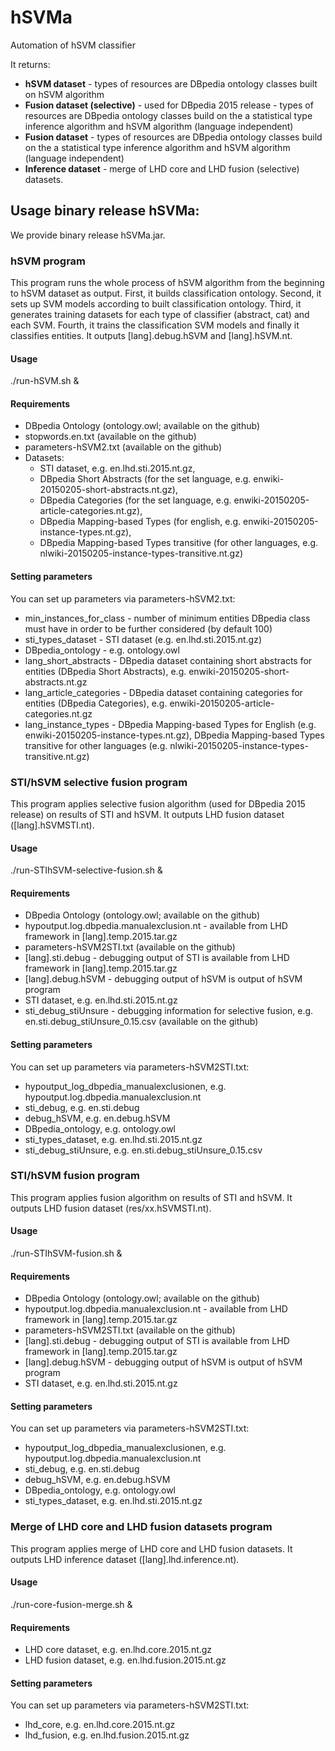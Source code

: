 hSVMa
=====
Automation of hSVM classifier

It returns:
+ **hSVM dataset** - types of resources are DBpedia ontology classes built on hSVM algorithm
+ **Fusion dataset (selective)** - used for DBpedia 2015 release - types of resources are DBpedia ontology classes build on the a statistical type inference algorithm and hSVM algorithm (language independent)
+ **Fusion dataset** - types of resources are DBpedia ontology classes build on the a statistical type inference algorithm and hSVM algorithm (language independent)
+ **Inference dataset** - merge of LHD core and LHD fusion (selective) datasets.

## Usage binary release hSVMa:
We provide binary release hSVMa.jar.

### hSVM program

This program runs the whole process of hSVM algorithm from the beginning to hSVM dataset as output. First, it builds classification ontology. Second, it sets up SVM models according to built classification ontology. Third, it generates training datasets for each type of classifier (abstract, cat) and each SVM. Fourth, it trains the classification SVM models and finally it classifies entities. It outputs [lang].debug.hSVM and [lang].hSVM.nt.

#### Usage

  ./run-hSVM.sh &

#### Requirements

+ DBpedia Ontology (ontology.owl; available on the github)
+ stopwords.en.txt (available on the github)
+ parameters-hSVM2.txt (available on the github)
+ Datasets:
  + STI dataset, e.g. en.lhd.sti.2015.nt.gz,
  + DBpedia Short Abstracts (for the set language, e.g. enwiki-20150205-short-abstracts.nt.gz),
  + DBpedia Categories (for the set language, e.g. enwiki-20150205-article-categories.nt.gz), 
  + DBpedia Mapping-based Types (for english, e.g. enwiki-20150205-instance-types.nt.gz), 
  + DBpedia Mapping-based Types transitive (for other languages, e.g. nlwiki-20150205-instance-types-transitive.nt.gz)


#### Setting parameters

You can set up parameters via parameters-hSVM2.txt:
+ min_instances_for_class - number of minimum entities DBpedia class must have in order to be further considered (by default 100)
+ sti_types_dataset - STI dataset (e.g. en.lhd.sti.2015.nt.gz)
+ DBpedia_ontology - e.g. ontology.owl
+ lang_short_abstracts - DBpedia dataset containing short abstracts for entities (DBpedia Short Abstracts), e.g. enwiki-20150205-short-abstracts.nt.gz
+ lang_article_categories - DBpedia dataset containing categories for entities (DBpedia Categories), e.g. enwiki-20150205-article-categories.nt.gz
+ lang_instance_types - DBpedia Mapping-based Types for English (e.g. enwiki-20150205-instance-types.nt.gz), DBpedia Mapping-based Types transitive for other languages (e.g. nlwiki-20150205-instance-types-transitive.nt.gz)

### STI/hSVM selective fusion program

This program applies selective fusion algorithm (used for DBpedia 2015 release) on results of STI and hSVM. It outputs LHD fusion dataset ([lang].hSVMSTI.nt).

#### Usage

  ./run-STIhSVM-selective-fusion.sh &

#### Requirements
+ DBpedia Ontology (ontology.owl; available on the github)
+ hypoutput.log.dbpedia.manualexclusion.nt - available from LHD framework in [lang].temp.2015.tar.gz
+ parameters-hSVM2STI.txt (available on the github)
+ [lang].sti.debug - debugging output of STI is available from LHD framework in [lang].temp.2015.tar.gz
+ [lang].debug.hSVM - debugging output of hSVM is output of hSVM program
+ STI dataset, e.g. en.lhd.sti.2015.nt.gz
+ sti_debug_stiUnsure - debugging information for selective fusion, e.g. en.sti.debug_stiUnsure_0.15.csv (available on the github)

#### Setting parameters

You can set up parameters via parameters-hSVM2STI.txt:
+ hypoutput_log_dbpedia_manualexclusionen, e.g. hypoutput.log.dbpedia.manualexclusion.nt
+ sti_debug, e.g. en.sti.debug
+ debug_hSVM, e.g. en.debug.hSVM
+ DBpedia_ontology, e.g. ontology.owl
+ sti_types_dataset, e.g. en.lhd.sti.2015.nt.gz
+ sti_debug_stiUnsure, e.g. en.sti.debug_stiUnsure_0.15.csv

### STI/hSVM fusion program

This program applies fusion algorithm on results of STI and hSVM. It outputs LHD fusion dataset (res/xx.hSVMSTI.nt).

#### Usage

  ./run-STIhSVM-fusion.sh &

#### Requirements
+ DBpedia Ontology (ontology.owl; available on the github)
+ hypoutput.log.dbpedia.manualexclusion.nt - available from LHD framework in [lang].temp.2015.tar.gz
+ parameters-hSVM2STI.txt (available on the github)
+ [lang].sti.debug - debugging output of STI is available from LHD framework in [lang].temp.2015.tar.gz
+ [lang].debug.hSVM - debugging output of hSVM is output of hSVM program
+ STI dataset, e.g. en.lhd.sti.2015.nt.gz

#### Setting parameters

You can set up parameters via parameters-hSVM2STI.txt:
+ hypoutput_log_dbpedia_manualexclusionen, e.g. hypoutput.log.dbpedia.manualexclusion.nt
+ sti_debug, e.g. en.sti.debug
+ debug_hSVM, e.g. en.debug.hSVM
+ DBpedia_ontology, e.g. ontology.owl
+ sti_types_dataset, e.g. en.lhd.sti.2015.nt.gz

### Merge of LHD core and LHD fusion datasets program
This program applies merge of LHD core and LHD fusion datasets. It outputs LHD inference dataset ([lang].lhd.inference.nt).

#### Usage

  ./run-core-fusion-merge.sh &

#### Requirements
+ LHD core dataset, e.g. en.lhd.core.2015.nt.gz
+ LHD fusion dataset, e.g. en.lhd.fusion.2015.nt.gz

#### Setting parameters

You can set up parameters via parameters-hSVM2STI.txt:
+ lhd_core, e.g. en.lhd.core.2015.nt.gz
+ lhd_fusion, e.g. en.lhd.fusion.2015.nt.gz